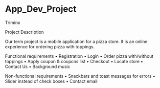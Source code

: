 # App_Dev_Project
Trimino

Project Description

Our term project is a mobile application for a pizza store. It is an online experience for ordering pizza with toppings. 

Functional requirements
•	Registration 
•	Login
•	Order pizza with/without toppings
•	Apply coupon & coupons list 
•	Checkout
•	Locate store
•	Contact Us
•	Background music 

Non-functional requirements
•	Snackbars and toast messages for errors
•	Slider instead of check boxes
•	Contact email 


